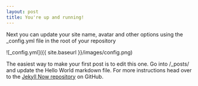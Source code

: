 ```yaml
---
layout: post
title: You're up and running!
---
```


Next you can update your site name, avatar and other options using the _config.yml file in the root of your repository

![_config.yml]({{ site.baseurl }}/images/config.png)

The easiest way to make your first post is to edit this one. Go into /_posts/ and update the Hello World markdown file. For more instructions head over to the [Jekyll Now repository](https://github.com/barryclark/jekyll-now) on GitHub.
